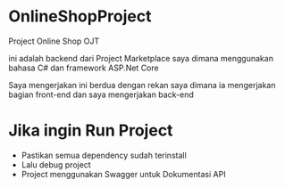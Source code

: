 # OnlineShopProject
 Project Online Shop OJT

ini adalah backend dari Project Marketplace saya dimana menggunakan bahasa C# dan framework ASP.Net Core

Saya mengerjakan ini berdua dengan rekan saya dimana ia mengerjakan bagian front-end dan saya mengerjakan back-end


# Jika ingin Run Project

- Pastikan semua dependency sudah terinstall
- Lalu debug project
- Project menggunakan Swagger untuk Dokumentasi API
